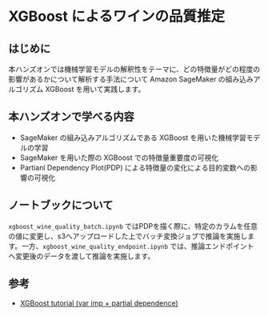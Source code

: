 # XGBoost によるワインの品質推定

## はじめに
本ハンズオンでは機械学習モデルの解釈性をテーマに、どの特徴量がどの程度の影響があるかについて解析する手法について Amazon SageMaker の組み込みアルゴリズム XGBoost を用いて実践します。

## 本ハンズオンで学べる内容
- SageMaker の組み込みアルゴリズムである XGBoost を用いた機械学習モデルの学習
- SageMaker を用いた際の XGBoost での特徴量重要度の可視化
- Partianl Dependency Plot(PDP) による特徴量の変化による目的変数への影響の可視化

## ノートブックについて
`xgboost_wine_quality_batch.ipynb`  ではPDPを描く際に、特定のカラムを任意の値に変更し、s3へアップロードした上でバッチ変換ジョブで推論を実施します。一方、`xgboost_wine_quality_endpoint.ipynb` では、推論エンドポイントへ変更後のデータを渡して推論を実施します。

## 参考
- [XGBoost tutorial (var imp + partial dependence)](https://www.kaggle.com/chalkalan/xgboost-tutorial-var-imp-partial-dependence)
